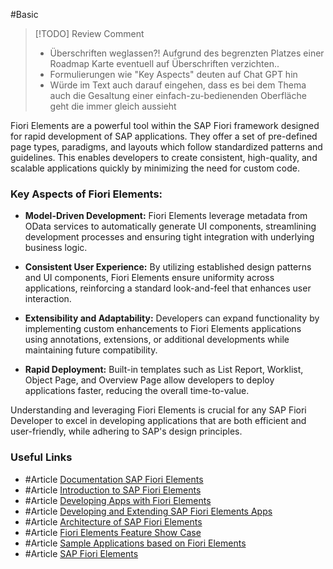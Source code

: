 #Basic

> [!TODO] Review Comment
> - Überschriften weglassen?! Aufgrund des begrenzten Platzes einer Roadmap Karte eventuell auf Überschriften verzichten..
> - Formulierungen wie "Key Aspects" deuten auf Chat GPT hin
> - Würde im Text auch darauf eingehen, dass es bei dem Thema auch die Gesaltung einer einfach-zu-bedienenden Oberfläche geht die immer gleich aussieht

Fiori Elements are a powerful tool within the SAP Fiori framework designed for rapid development of SAP applications. They offer a set of pre-defined page types, paradigms, and layouts which follow standardized patterns and guidelines. This enables developers to create consistent, high-quality, and scalable applications quickly by minimizing the need for custom code.

### Key Aspects of Fiori Elements:
- **Model-Driven Development:** Fiori Elements leverage metadata from OData services to automatically generate UI components, streamlining development processes and ensuring tight integration with underlying business logic.
    
- **Consistent User Experience:** By utilizing established design patterns and UI components, Fiori Elements ensure uniformity across applications, reinforcing a standard look-and-feel that enhances user interaction.
    
- **Extensibility and Adaptability:** Developers can expand functionality by implementing custom enhancements to Fiori Elements applications using annotations, extensions, or additional developments while maintaining future compatibility.
    
- **Rapid Deployment:** Built-in templates such as List Report, Worklist, Object Page, and Overview Page allow developers to deploy applications faster, reducing the overall time-to-value.
    

Understanding and leveraging Fiori Elements is crucial for any SAP Fiori Developer to excel in developing applications that are both efficient and user-friendly, while adhering to SAP's design principles.
### Useful Links
- #Article [Documentation SAP Fiori Elements](https://www.sap.com/design-system/fiori-design-web/discover/frameworks/sap-fiori-elements/smart-templates?external)
- #Article [Introduction to SAP Fiori Elements](https://www.sap.com/design-system/fiori-design-web/v1-84/discover/frameworks/sap-fiori-elements/smart-templates?external)
-  #Article [Developing Apps with Fiori Elements](https://help.sap.com/docs/ABAP_PLATFORM_NEW/468a97775123488ab3345a0c48cadd8f/03265b0408e2432c9571d6b3feb6b1fd.html?locale=en-US)
- #Article [Developing and Extending SAP Fiori Elements Apps](https://learning.sap.com/courses/developing-and-extending-sap-fiori-elements-apps)
- #Article [Architecture of SAP Fiori Elements](https://learning.sap.com/learning-journeys/develop-sapui5-applications/explaining-the-architecture-of-fiori-elements_e89bd7ac-24e6-4b46-a84e-8011c612a37e)
- #Article [Fiori Elements Feature Show Case](https://github.com/SAP-samples/fiori-elements-feature-showcasehttps://github.com/SAP-samples/fiori-elements-feature-showcase)
- #Article [Sample Applications based on Fiori Elements](https://sapui5.hana.ondemand.com/test-resources/sap/suite/ui/generic/template/demokit/index.html)
- #Article [SAP Fiori Elements](https://pages.community.sap.com/topics/fiori-elements)